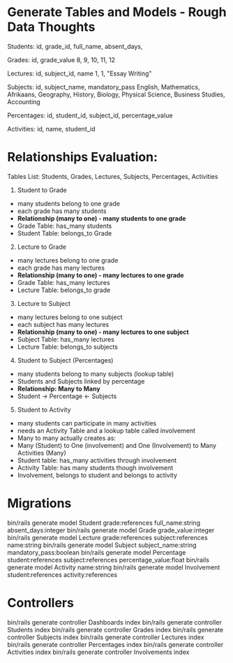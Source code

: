 # Generate Tables and Models - Rough Data Thoughts
Students:
id, grade_id, full_name, absent_days, 

Grades:
id, grade_value
8, 9, 10, 11, 12

Lectures:
id, subject_id, name
1, 1, "Essay Writing"

Subjects:
id, subject_name, mandatory_pass
English, Mathematics, Afrikaans, Geography, History, Biology, Physical Science, Business Studies, Accounting

Percentages:
id, student_id, subject_id, percentage_value

Activities:
id, name, student_id

# Relationships Evaluation:

Tables List: Students, Grades, Lectures, Subjects, Percentages, Activities

1) Student to Grade 
- many students belong to one grade
- each grade has many students
- <b>Relationship (many to one) - many students to one grade</b>
- Grade Table: has_many students
- Student Table: belongs_to Grade

2) Lecture to Grade
- many lectures belong to one grade
- each grade has many lectures
- <b>Relationship (many to one) - many lectures to one grade</b>
- Grade Table: has_many lectures
- Lecture Table: belongs_to grade

3) Lecture to Subject
- many lectures belong to one subject
- each subject has many lectures
- <b>Relationship (many to one) - many lectures to one subject</b>
- Subject Table: has_many lectures
- Lecture Table: belongs_to subjects

4) Student to Subject (Percentages)
- many students belong to many subjects (lookup table)
- Students and Subjects linked by percentage
- <b> Relationship: Many to Many</b>
- Student -> Percentage <- Subjects

5) Student to Activity
- many students can participate in many activities
- needs an Activity Table and a lookup table called involvement
- Many to many actually creates as:
- Many (Student) to One (involvement) and One (Involvement) to Many Activities (Many)
- Student table: has_many activities through involvement
- Activity Table: has many students though involvement
- Involvement, belongs to student and belongs to activity

# Migrations
bin/rails generate model Student grade:references full_name:string absent_days:integer
bin/rails generate model Grade grade_value:integer
bin/rails generate model Lecture grade:references subject:references name:string
bin/rails generate model Subject subject_name:string mandatory_pass:boolean
bin/rails generate model Percentage student:references subject:references percentage_value:float
bin/rails generate model Activity name:string 
bin/rails generate model Involvement student:references activity:references

# Controllers
bin/rails generate controller Dashboards index 
bin/rails generate controller Students index 
bin/rails generate controller Grades index
bin/rails generate controller Subjects index
bin/rails generate controller Lectures index
bin/rails generate controller Percentages index
bin/rails generate controller Activities index
bin/rails generate controller Involvements index









